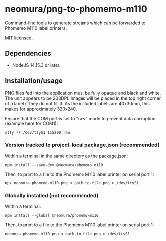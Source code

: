 # neomura/png-to-phomemo-m110

Command-line tools to generate streams which can be forwarded to Phomemo M110 label printers.

[MIT licensed](./license.md).

## Dependencies

- NodeJS 14.15.3 or later.

## Installation/usage

PNG files fed into the application must be fully opaque and black and white.  The unit appears to be 203DPI.  Images will be placed in the top right corner of a label if they do not fill it.  As the included labels are 40x30mm, this makes for approximately 320x240.

Ensure that the COM port is set to "raw" mode to prevent data corruption (example here for COM1):

`stty -F /dev/ttyS1 115200 raw`

### Version tracked to project-local package.json (recommended)

Within a terminal in the same directory as the package.json:

`npm install --save-dev @neomura/phomemo-m110`

Then, to print to a file to the Phomemo M110 label printer on serial port 1:

`npx neomura-phomemo-m110-png < path-to-file.png > /dev/ttyS1`

### Globally installed (not recommended)

Within a terminal:

`npm install --global @neomura/phomemo-m110`

Then, to print to a file to the Phomemo M110 label printer on serial port 1:

`neomura-phomemo-m110-png < path-to-file.png > /dev/ttyS1`
